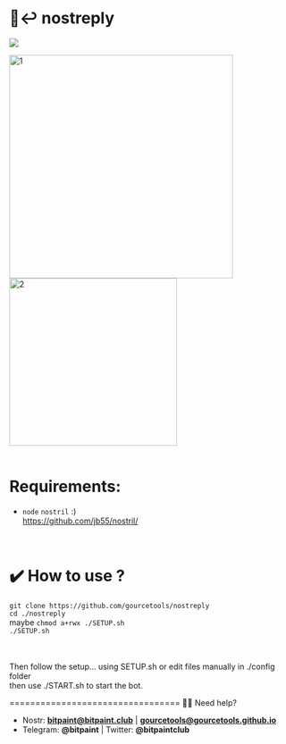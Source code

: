 # <b> 🤖↩️ nostreply</b><br>
<img src="https://img.shields.io/badge/License-MIT-orange.svg"> <br>

<img src="https://user-images.githubusercontent.com/120996278/213885338-11342fba-aa46-46a4-8102-e4f6900b463d.png" alt="1" width="400px"><br>
<img src="https://user-images.githubusercontent.com/120996278/213885654-2dd935e1-deec-4a21-a7e4-0bb25fd29a96.png" alt="2" width="300px"> 
<br> <br>

# <b>Requirements:</b><br>
- `node` `nostril`  :)  <br> https://github.com/jb55/nostril/
<br>

# <b>✔️ How to use ?</b><br>
`git clone https://github.com/gourcetools/nostreply` <br>
` cd ./nostreply ` <br>
 maybe ` chmod a+rwx ./SETUP.sh ` <br>
` ./SETUP.sh ` <br>

<br>
<br>
Then follow the setup... using SETUP.sh or edit files manually in ./config folder<br>
then use ./START.sh to start the bot.



=================================
🙋‍♂️ Need help? 
- Nostr: <b>bitpaint@bitpaint.club</b> | <b>gourcetools@gourcetools.github.io</b>
- Telegram: <b>@bitpaint</b> | Twitter: <b>@bitpaintclub<br></b>
 
